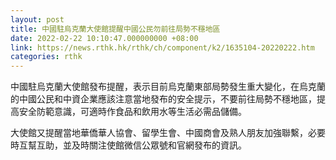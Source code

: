 ```yaml
---
layout: post
title: 中國駐烏克蘭大使館提醒中國公民勿前往局勢不穩地區
date: 2022-02-22 10:10:47.000000000 +08:00
link: https://news.rthk.hk/rthk/ch/component/k2/1635104-20220222.htm
categories: rthk
---
```


中國駐烏克蘭大使館發布提醒，表示目前烏克蘭東部局勢發生重大變化，在烏克蘭的中國公民和中資企業應該注意當地發布的安全提示，不要前往局勢不穩地區，提高安全防範意識，可適時作食品和飲用水等生活必需品儲備。

大使館又提醒當地華僑華人協會、留學生會、中國商會及熟人朋友加強聯繫，必要時互幫互助，並及時關注使館微信公眾號和官網發布的資訊。
